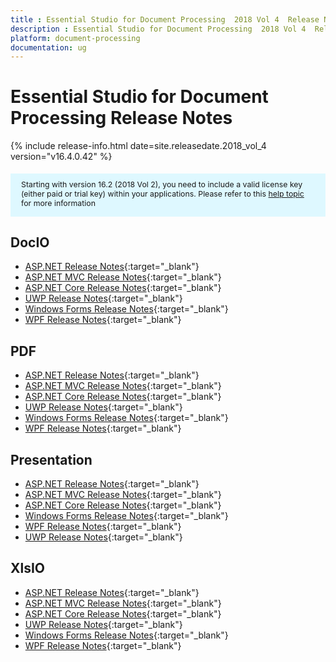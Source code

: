 ```yaml
---
title : Essential Studio for Document Processing  2018 Vol 4  Release Notes  
description : Essential Studio for Document Processing  2018 Vol 4  Release Notes  
platform: document-processing
documentation: ug
---
```


# Essential Studio for Document Processing  Release Notes  

{% include release-info.html date=site.releasedate.2018_vol_4  version="v16.4.0.42" %} 

<style>
    #license {
        font-size: .88em !important;
        margin-top: 1.5em;
        margin-bottom: 1.5em;
        background-color: #def8ff;
        padding: 10px 17px 14px;
    }
</style>

<div id="license">
    Starting with version 16.2 (2018 Vol 2), you need to include a valid license key (either paid or trial key) within your applications.
    Please refer to this <a href="/common/essential-studio/licensing/license-key">help topic</a> for more information
</div> 

## DocIO

* [ASP.NET Release Notes](/aspnet/release-notes/v16.4.0.42?type=all#docio){:target="_blank"}
* [ASP.NET MVC Release Notes](/aspnetmvc/release-notes/v16.4.0.42?type=all#docio){:target="_blank"}
* [ASP.NET Core Release Notes](/aspnet-core/release-notes/v16.4.0.42?type=all#docio){:target="_blank"}
* [UWP Release Notes](/uwp/release-notes/v16.4.0.42?type=all#docio){:target="_blank"}
* [Windows Forms Release Notes](/windowsforms/release-notes/v16.4.0.42?type=all#docio){:target="_blank"}
* [WPF Release Notes](/wpf/release-notes/v16.4.0.42?type=all#docio){:target="_blank"}


## PDF

* [ASP.NET Release Notes](/aspnet/release-notes/v16.4.0.42?type=all#pdf){:target="_blank"}
* [ASP.NET MVC Release Notes](/aspnetmvc/release-notes/v16.4.0.42?type=all#pdf){:target="_blank"}
* [ASP.NET Core Release Notes](/aspnet-core/release-notes/v16.4.0.42?type=all#pdf){:target="_blank"}
* [UWP Release Notes](/uwp/release-notes/v16.4.0.42?type=all#pdf){:target="_blank"}
* [Windows Forms Release Notes](/windowsforms/release-notes/v16.4.0.42?type=all#pdf){:target="_blank"}
* [WPF Release Notes](/wpf/release-notes/v16.4.0.42?type=all#pdf){:target="_blank"}


## Presentation

* [ASP.NET Release Notes](/aspnet/release-notes/v16.4.0.42?type=all#presentation){:target="_blank"}
* [ASP.NET MVC Release Notes](/aspnetmvc/release-notes/v16.4.0.42?type=all#presentation){:target="_blank"}
* [ASP.NET Core Release Notes](/aspnet-core/release-notes/v16.4.0.42?type=all#presentation){:target="_blank"}
* [Windows Forms Release Notes](/windowsforms/release-notes/v16.4.0.42?type=all#presentation){:target="_blank"}
* [WPF Release Notes](/wpf/release-notes/v16.4.0.42?type=all#presentation){:target="_blank"}
* [UWP Release Notes](/uwp/release-notes/v16.4.0.42?type=all#presentation){:target="_blank"}


## XlsIO

* [ASP.NET Release Notes](/aspnet/release-notes/v16.4.0.42?type=all#xlsio){:target="_blank"}
* [ASP.NET MVC Release Notes](/aspnetmvc/release-notes/v16.4.0.42?type=all#xlsio){:target="_blank"}
* [ASP.NET Core Release Notes](/aspnet-core/release-notes/v16.4.0.42?type=all#xlsio){:target="_blank"}
* [UWP Release Notes](/uwp/release-notes/v16.4.0.42?type=all#xlsio){:target="_blank"}
* [Windows Forms Release Notes](/windowsforms/release-notes/v16.4.0.42?type=all#xlsio){:target="_blank"}
* [WPF Release Notes](/wpf/release-notes/v16.4.0.42?type=all#xlsio){:target="_blank"}